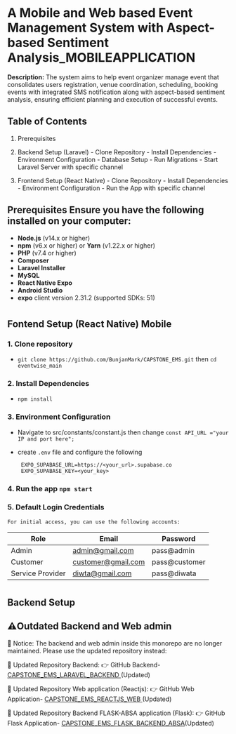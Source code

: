# A Mobile and Web based Event Management System with Aspect-based Sentiment Analysis_MOBILEAPPLICATION

  **Description:** The system aims to help event organizer manage event that consolidates users registration, venue coordination, scheduling, booking events with  integrated SMS notification along with aspect-based sentiment analysis, ensuring efficient planning and execution of successful events. 

  ## Table of Contents

  1. Prerequisites
  2. Backend Setup (Laravel) - Clone Repository - Install Dependencies - Environment Configuration - Database Setup - Run Migrations - Start Laravel Server with specific channel 
  
  3. Frontend Setup (React Native) - Clone Repository - Install Dependencies - Environment Configuration - Run the App with specific channel

  ## Prerequisites Ensure you have the following installed on your computer:

  - **Node.js** (v14.x or higher)
  - **npm** (v6.x or higher) or **Yarn** (v1.22.x or higher)
  - **PHP** (v7.4 or higher)
  - **Composer**
  - **Laravel Installer**
  - **MySQL**
  - **React Native Expo**
  - **Android Studio**
  - **expo** client version 2.31.2 (supported SDKs: 51)

#
  ## Fontend Setup (React Native) Mobile

### 1.  Clone repository
 - `git clone https://github.com/BunjanMark/CAPSTONE_EMS.git` then `cd eventwise_main`
### 2.  Install Dependencies
 - `npm install`
### 3.  Environment Configuration
 - Navigate to src/constants/constant.js then change `const API_URL ="your IP and port here";`
 - create `.env` file and configure the following


        EXPO_SUPABASE_URL=https://<your_url>.supabase.co
        EXPO_SUPABASE_KEY=<your_key>

### 4.  Run the app `npm start`

###  5.  Default Login Credentials
	For initial access, you can use the following accounts:
| Role | Email  | Password |
|--|--|--|
| Admin  | admin@gmail.com  | pass@admin |
| Customer   | customer@gmail.com  | pass@customer|
| Service Provider| diwta@gmail.com  | pass@diwata |

#

  ## Backend Setup
  ## ⚠️**Outdated Backend and Web admin** 
🚨 Notice: The backend and web admin inside this monorepo are no longer maintained. Please use the updated repository instead:

🔗 Updated Repository Backend:
👉 GitHub Backend- [CAPSTONE_EMS_LARAVEL_BACKEND ](https://github.com/BunjanMark/CAPSTONE_EMS_LARAVEL_BACKEND.git)(Updated) 


🔗 Updated Repository Web application (Reactjs):
👉 GitHub Web Application- [CAPSTONE_EMS_REACTJS_WEB ](https://github.com/symondlibago/EventWise-Web.git)(Updated) 

🔗 Updated Repository Backend FLASK-ABSA application (Flask):
👉 GitHub Flask Application- [CAPSTONE_EMS_FLASK_BACKEND_ABSA](https://github.com/BunjanMark/CAPSTONE_EMS_FLASK_BACKEND_ABSA.git)(Updated) 
